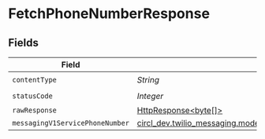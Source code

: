# FetchPhoneNumberResponse


## Fields

| Field                                                                                                                          | Type                                                                                                                           | Required                                                                                                                       | Description                                                                                                                    |
| ------------------------------------------------------------------------------------------------------------------------------ | ------------------------------------------------------------------------------------------------------------------------------ | ------------------------------------------------------------------------------------------------------------------------------ | ------------------------------------------------------------------------------------------------------------------------------ |
| `contentType`                                                                                                                  | *String*                                                                                                                       | :heavy_check_mark:                                                                                                             | N/A                                                                                                                            |
| `statusCode`                                                                                                                   | *Integer*                                                                                                                      | :heavy_check_mark:                                                                                                             | N/A                                                                                                                            |
| `rawResponse`                                                                                                                  | [HttpResponse<byte[]>](https://docs.oracle.com/en/java/javase/11/docs/api/java.net.http/java/net/http/HttpResponse.html)       | :heavy_minus_sign:                                                                                                             | N/A                                                                                                                            |
| `messagingV1ServicePhoneNumber`                                                                                                | [circl_dev.twilio_messaging.models.shared.MessagingV1ServicePhoneNumber](../../models/shared/MessagingV1ServicePhoneNumber.md) | :heavy_minus_sign:                                                                                                             | OK                                                                                                                             |